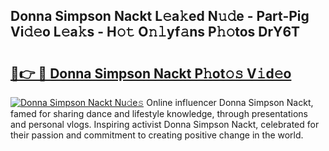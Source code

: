 ## Donna Simpson Nackt L𝚎a𝚔ed N𝚞𝚍e - Part-Pig Vi𝚍𝚎o L𝚎a𝚔s - H𝚘𝚝 O𝚗𝚕yf𝚊ns P𝚑𝚘tos DrY6T

# <h2><a href="http://kfdl4x.oniu.top/?m=Donna+Simpson+Nackt">🔗👉 🔴 Donna Simpson Nackt P𝚑ot𝚘𝚜 V𝚒d𝚎o</a></h2>

[![Donna Simpson Nackt Nu𝚍e𝚜](https://i.imgur.com/0qMVB7G.gif)](http://kfdl4x.oniu.top/?m=Donna+Simpson+Nackt)
Online influencer Donna Simpson Nackt, famed for sharing dance and lifestyle knowledge, through presentations and personal vlogs. Inspiring activist Donna Simpson Nackt, celebrated for their passion and commitment to creating positive change in the world.  
